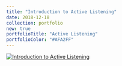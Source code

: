 ```yaml
---
title: "Introduction to Active Listening"
date: 2018-12-18
collection: portfolio
new: true
portfolioTitle: "Active Listening"
portfolioColor: "#AFA2FF"
---
```

[![Introduction to Active Listening](/images/active-listening-splash.png)](/extra/active-listening/story.html)
